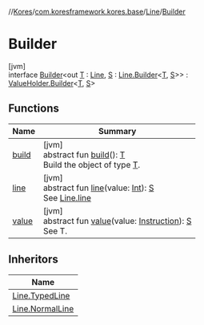//[Kores](../../../../index.md)/[com.koresframework.kores.base](../../index.md)/[Line](../index.md)/[Builder](index.md)

# Builder

[jvm]\
interface [Builder](index.md)<out [T](index.md) : [Line](../index.md), [S](index.md) : [Line.Builder](index.md)<[T](index.md), [S](index.md)>> : [ValueHolder.Builder](../../-value-holder/-builder/index.md)<[T](index.md), [S](index.md)>

## Functions

| Name | Summary |
|---|---|
| [build](../../../com.koresframework.kores.builder/-builder/build.md) | [jvm]<br>abstract fun [build](../../../com.koresframework.kores.builder/-builder/build.md)(): [T](index.md)<br>Build the object of type [T](../../../com.koresframework.kores.builder/-builder/index.md). |
| [line](line.md) | [jvm]<br>abstract fun [line](line.md)(value: [Int](https://kotlinlang.org/api/latest/jvm/stdlib/kotlin/-int/index.html)): [S](index.md)<br>See [Line.line](../line.md) |
| [value](../../-value-holder/-builder/value.md) | [jvm]<br>abstract fun [value](../../-value-holder/-builder/value.md)(value: [Instruction](../../../com.koresframework.kores/-instruction/index.md)): [S](index.md)<br>See T. |

## Inheritors

| Name |
|---|
| [Line.TypedLine](../-typed-line/-builder/index.md) |
| [Line.NormalLine](../-normal-line/-builder/index.md) |
